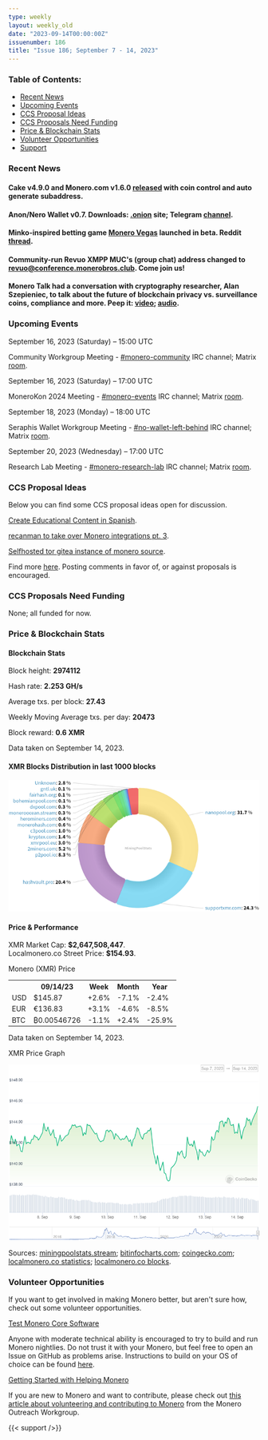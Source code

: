 ```yaml
---
type: weekly
layout: weekly_old
date: "2023-09-14T00:00:00Z"
issuenumber: 186
title: "Issue 186; September 7 - 14, 2023"
---
```


<h3>Table of Contents:</h3>
<ul class="contents">
    <li><a href="#news">Recent News</a></li>
    <li><a href="#events">Upcoming Events</a></li>
    <li><a href="#ideas">CCS Proposal Ideas</a></li>
    <li><a href="#proposals">CCS Proposals Need Funding</a></li>
    <li><a href="#stats">Price & Blockchain Stats</a></li>
    <li><a href="#volunteer">Volunteer Opportunities</a></li>
    <li><a href="#support">Support</a></li>
</ul>

<h3 id="news">Recent News</h3>

<div class="newsbyte">
    <h4>Cake v4.9.0 and Monero.com v1.6.0 <a href="https://github.com/cake-tech/cake_wallet/releases/tag/v4.9.0" target="_blank">released</a> with coin control and auto generate subaddress.</h4>
</div>

<div class="newsbyte">
    <h4>Anon/Nero Wallet v0.7. Downloads: <a href="http://anonero5wmhraxqsvzq2ncgptq6gq45qoto6fnkfwughfl4gbt44swad.onion" target="_blank">.onion</a> site; Telegram <a href="https://t.me/anoneroapks" target="_blank">channel</a>.</h4>
</div>

<div class="newsbyte">
    <h4>Minko-inspired betting game <a href="https://monero.vegas/" target="_blank">Monero Vegas</a> launched in beta. Reddit <a href="https://old.reddit.com/r/Monero/comments/16fxg35/monero_vegas_launches_its_first_game_plinko_help/" target="_blank">thread</a>.</h4>
</div>

<div class="newsbyte">
    <h4>Community-run Revuo XMPP MUC's (group chat) address changed to <a href="xmpp:revuo@conference.monerobros.club?join" target="_blank">revuo@conference.monerobros.club</a>. Come join us!</h4>
</div>

<div class="newsbyte">
    <h4>Monero Talk had a conversation with cryptography researcher, Alan Szepieniec, to talk about the future of blockchain privacy vs. surveillance coins, compliance and more. Peep it: <a href="https://piped.adminforge.de/watch?v=1UUxX6nAKmU" target="_blank">video</a>; <a href="https://www.monerotalk.live/why-a-true-privacy-tool-can-t-be-built-to-comply-with-the-state-w-alan-szepieniec" target="_blank">audio</a>.</h4>
</div>

<h3 id="events">Upcoming Events</h3>

<div class="event">
    <p class="date" markdown="1">September 16, 2023 (Saturday) – 15:00 UTC</p>
    <p markdown="1">Community Workgroup Meeting - <a href="irc://irc.libera.chat/#monero-community" target="_blank">#monero-community</a> IRC channel; Matrix <a href="https://matrix.to/#/#monero-community:monero.social" target="_blank">room</a>.</p>
</div>

<div class="event">
    <p class="date" markdown="1">September 16, 2023 (Saturday) – 17:00 UTC</p>
    <p markdown="1">MoneroKon 2024 Meeting - <a href="irc://irc.libera.chat/#monero-events" target="_blank">#monero-events</a> IRC channel; Matrix <a href="https://matrix.to/#/#monero-events:monero.social" target="_blank">room</a>.</p>
</div>

<div class="event">
    <p class="date" markdown="1">September 18, 2023 (Monday) – 18:00 UTC</p>
    <p markdown="1">Seraphis Wallet Workgroup Meeting - <a href="irc://irc.libera.chat/#no-wallet-left-behind" target="_blank">#no-wallet-left-behind</a> IRC channel; Matrix <a href="https://matrix.to/#/#no-wallet-left-behind:monero.social" target="_blank">room</a>.</p>
</div>

<div class="event">
    <p class="date" markdown="1">September 20, 2023 (Wednesday) – 17:00 UTC</p>
    <p markdown="1">Research Lab Meeting - <a href="irc://irc.libera.chat/#monero-research-lab" target="_blank">#monero-research-lab</a> IRC channel; Matrix <a href="https://matrix.to/#/#monero-research-lab:monero.social" target="_blank">room</a>.</p>
</div>

<h3 id="ideas">CCS Proposal Ideas</h3>

<p>Below you can find some CCS proposal ideas open for discussion.</p>

<div class="proposal">
<p><a href="https://repo.getmonero.org/monero-project/ccs-proposals/-/merge_requests/406" target="_blank">Create Educational Content in Spanish</a>.</p>
</div>

<div class="proposal">
<p><a href="https://repo.getmonero.org/monero-project/ccs-proposals/-/merge_requests/402" target="_blank">recanman to take over Monero integrations pt. 3</a>.</p>
</div>

<div class="proposal">
<p><a href="https://repo.getmonero.org/monero-project/ccs-proposals/-/merge_requests/408" target="_blank">Selfhosted tor gitea instance of monero source</a>.</p>
</div>

<div class="proposal">
<p>Find more <a href="https://ccs.getmonero.org/ideas/" target="_blank">here</a>. Posting comments in favor of, or against proposals is encouraged.</p>
</div>

<h3 id="proposals">CCS Proposals Need Funding</h3>

<p>None; all funded for now.</p>

<h3 id="stats">Price & Blockchain Stats</h3>

<h4 class="stat">Blockchain Stats</h4>

<div class="bcstats">
    <p>Block height: <b>2974112</b></p>
    <p>Hash rate: <b>2.253 GH/s</b></p>
    <p>Average txs. per block: <b>27.43</b></p>
    <p>Weekly Moving Average txs. per day: <b>20473</b></p>
    <p>Block reward: <b>0.6 XMR</b></p>
</div>
<p class="note">Data taken on September 14, 2023.</p>

<h4 class="stat">XMR Blocks Distribution in last 1000 blocks</h4>
<p><img src="/img/hashrate-pool-distribution-09141.png" alt="Hashrate Pool Distribution Pie Chart"/></p>

<h4 class="stat" id="price-stat">Price & Performance</h4>

<div class="price-intro">XMR Market Cap: <b>$2,647,508,447</b>.<br/>Localmonero.co Street Price: <b>$154.93</b>.</div>

<p class="table-title">Monero (XMR) Price</p>
<table class="price-table">
  <tr class="row1">
    <th></th>
    <th>09/14/23</th>
    <th>Week</th>
    <th>Month</th>
    <th>Year</th>
  </tr>
  <tr>
    <td data-th="XMR to">USD</td>
    <td data-th="09/14/23">$145.87</td>
    <td data-th="Week" class="green">+2.6%</td>
    <td data-th="Month" class="red">-7.1%</td>
    <td data-th="Year" class="red">-2.4%</td>
  </tr>
  <tr class="row3">
    <td data-th="XMR to">EUR</td>
    <td data-th="09/14/23">€136.83</td>
    <td data-th="Week" class="green">+3.1%</td>
    <td data-th="Month" class="red">-4.6%</td>
    <td data-th="Year" class="red">-8.5%</td>
  </tr>
  <tr>
    <td data-th="XMR to">BTC</td>
    <td data-th="09/14/23">₿0.00546726</td>
    <td data-th="Week" class="red">-1.1%</td>
    <td data-th="Month" class="green">+2.4%</td>
    <td data-th="Year" class="red">-25.9%</td>
  </tr>
</table>
<p class="note">Data taken on September 14, 2023.</p>

<p class="table-title">XMR Price Graph</p>

![XMR Price Graph 09/07/23-09/14/23](/img/weekly-chart-09141.png "XMR Price Graph 09/07/23-09/14/23")

Sources: <a href="https://miningpoolstats.stream/monero" target="_blank">miningpoolstats.stream</a>; <a href="https://bitinfocharts.com/monero/" target="_blank">bitinfocharts.com</a>; <a href="https://www.coingecko.com/en/coins/monero" target="_blank">coingecko.com</a>; <a href="https://localmonero.co/statistics" target="_blank">localmonero.co statistics</a>; <a href="https://localmonero.co/blocks" target="_blank">localmonero.co blocks</a>.

<h3 id="volunteer">Volunteer Opportunities</h3>

<p>If you want to get involved in making Monero better, but aren't sure how, check out some volunteer opportunities.</p>

<div class="newsbyte">
    <p class="date"><a href="https://github.com/monero-project/monero" target="_blank">Test Monero Core Software</a></p>
    <p>Anyone with moderate technical ability is encouraged to try to build and run Monero nightlies. Do not trust it with your Monero, but feel free to open an Issue on GitHub as problems arise. Instructions to build on your OS of choice can be found <a href="https://github.com/monero-project/monero#compiling-monero-from-source" target="_blank">here</a>. </p>
</div>

<div class="newsbyte">
    <p class="date"><a href="https://github.com/monero-project/monero" target="_blank">Getting Started with Helping Monero</a></p>
    <p>If you are new to Monero and want to contribute, please check out <a href="https://web.archive.org/web/20200805013127/https://www.monerooutreach.org/stories/getting-started-helping-monero.html" target="_blank">this article about volunteering and contributing to Monero</a> from the Monero Outreach Workgroup. </p>
</div>

{{< support />}}

